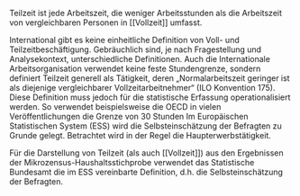 Teilzeit ist jede Arbeitszeit, die weniger Arbeitsstunden als die Arbeitszeit von vergleichbaren Personen in [[Vollzeit]] umfasst.

International gibt es keine einheitliche Definition von Voll- und Teilzeitbeschäftigung. Gebräuchlich sind, je nach Fragestellung und Analysekontext, unterschiedliche Definitionen. Auch die Internationale Arbeitsorganisation verwendet keine feste Stundengrenze, sondern definiert Teilzeit generell als Tätigkeit, deren „Normalarbeitszeit geringer ist als diejenige vergleichbarer Vollzeitarbeitnehmer“ (ILO Konvention 175). Diese Definition muss jedoch für die statistische Erfassung operationalisiert werden. So verwendet beispielsweise die OECD in vielen Veröffentlichungen die Grenze von 30 Stunden Im Europäischen Statistischen System (ESS) wird die Selbsteinschätzung der Befragten zu Grunde gelegt. Betrachtet wird in der Regel die Haupterwerbstätigkeit.

Für die Darstellung von Teilzeit (als auch [[Vollzeit]]) aus den Ergebnissen der Mikrozensus-Haushaltsstichprobe verwendet das Statistische Bundesamt die im ESS vereinbarte Definition, d.h. die Selbsteinschätzung der Befragten.